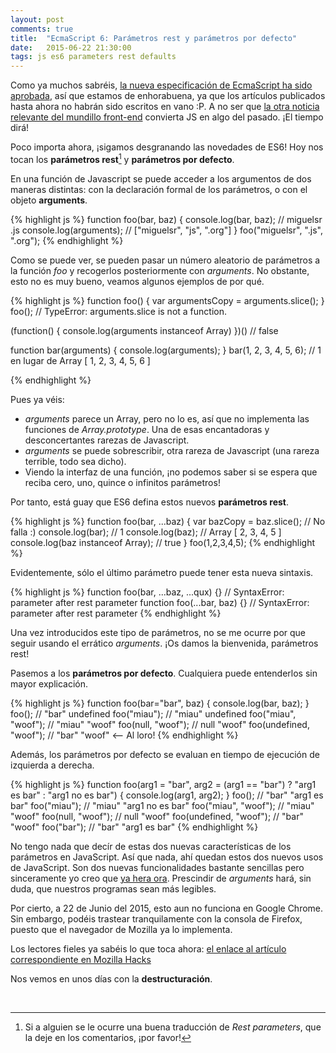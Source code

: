```yaml
---
layout: post
comments: true
title:  "EcmaScript 6: Parámetros rest y parámetros por defecto"
date:   2015-06-22 21:30:00
tags: js es6 parameters rest defaults
---
```


Como ya muchos sabréis, [la nueva especificación de EcmaScript ha sido aprobada][especificacion], así que estamos de enhorabuena, ya que los artículos publicados hasta ahora no habrán sido escritos en vano :P. A no ser que [la otra noticia relevante del mundillo front-end][web_assembly] convierta JS en algo del pasado. ¡El tiempo dirá!

Poco importa ahora, ¡sigamos desgranando las novedades de ES6! Hoy nos tocan los **parámetros rest**[^1] y **parámetros por defecto**.

En una función de Javascript se puede acceder a los argumentos de dos maneras distintas: con la declaración formal de los parámetros, o con el objeto **arguments**.

{% highlight js %}
function foo(bar, baz) {
  console.log(bar, baz); // miguelsr .js
  console.log(arguments); // ["miguelsr", "js", ".org"]
}
foo("miguelsr", ".js", ".org");
{% endhighlight %}

Como se puede ver, se pueden pasar un número aleatorio de parámetros a la función *foo* y recogerlos posteriormente con *arguments*. No obstante, esto no es muy bueno, veamos algunos ejemplos de por qué.

{% highlight js %}
function foo() {
  var argumentsCopy = arguments.slice();
}
foo(); // TypeError: arguments.slice is not a function.

(function() { console.log(arguments instanceof Array) })() // false

function bar(arguments) {
  console.log(arguments);
}
bar(1, 2, 3, 4, 5, 6); // 1 en lugar de Array [ 1, 2, 3, 4, 5, 6 ]

{% endhighlight %}

Pues ya véis:

* *arguments* parece un Array, pero no lo es, así que no implementa las funciones de *Array.prototype*. Una de esas encantadoras y desconcertantes rarezas de Javascript.
* *arguments* se puede sobrescribir, otra rareza de Javascript (una rareza terrible, todo sea dicho).
* Viendo la interfaz de una función, ¡no podemos saber si se espera que reciba cero, uno, quince o infinitos parámetros!

Por tanto, está guay que ES6 defina estos nuevos **parámetros rest**.

{% highlight js %}
function foo(bar, ...baz) {
  var bazCopy = baz.slice(); // No falla :)
  console.log(bar); // 1
  console.log(baz); // Array [ 2, 3, 4, 5 ]
  console.log(baz instanceof Array); // true
}
foo(1,2,3,4,5);
{% endhighlight %}

Evidentemente, sólo el último parámetro puede tener esta nueva sintaxis.

{% highlight js %}
function foo(bar, ...baz, ...qux) {} // SyntaxError: parameter after rest parameter
function foo(...bar, baz) {} // SyntaxError: parameter after rest parameter
{% endhighlight %}

Una vez introducidos este tipo de parámetros, no se me ocurre por que seguir usando el errático *arguments*. ¡Os damos la bienvenida, parámetros rest!

Pasemos a los **parámetros por defecto**. Cualquiera puede entenderlos sin mayor explicación.

{% highlight js %}
function foo(bar="bar", baz) {
  console.log(bar, baz);
}
foo(); // "bar" undefined
foo("miau"); // "miau" undefined
foo("miau", "woof"); // "miau" "woof"
foo(null, "woof"); // null "woof"
foo(undefined, "woof"); // "bar" "woof" <-- Al loro!
{% endhighlight %}

Además, los parámetros por defecto se evaluan en tiempo de ejecución de izquierda a derecha.

{% highlight js %}
function foo(arg1 = "bar",
             arg2 = (arg1 == "bar") ? "arg1 es bar" : "arg1 no es bar") {
  console.log(arg1, arg2);
}
foo(); // "bar" "arg1 es bar"
foo("miau"); // "miau" "arg1 no es bar"
foo("miau", "woof"); // "miau" "woof"
foo(null, "woof"); // null "woof"
foo(undefined, "woof"); // "bar" "woof"
foo("bar"); // "bar" "arg1 es bar"
{% endhighlight %}

No tengo nada que decír de estas dos nuevas características de los parámetros en JavaScript.  Así que nada, ahí quedan estos dos nuevos usos de JavaScript. Son dos nuevas funcionalidades bastante sencillas pero sinceramente yo creo que [ya hera ora][ya_hera_ora]. Prescindir de *arguments* hará, sin duda, que nuestros programas sean más legibles.

Por cierto, a 22 de Junio del 2015, esto aun no funciona en Google Chrome. Sin embargo, podéis trastear tranquilamente con la consola de Firefox, puesto que el navegador de Mozilla ya lo implementa.

Los lectores fieles ya sabéis lo que toca ahora: [el enlace al artículo correspondiente en Mozilla Hacks][fuente_original]

Nos vemos en unos días con la **destructuración**.

<br>

[especificacion]: https://news.ycombinator.com/item?id=9733168
[web_assembly]: https://medium.com/javascript-scene/what-is-webassembly-the-dawn-of-a-new-era-61256ec5a8f6 
[fuente_original]: https://hacks.mozilla.org/2015/05/es6-in-depth-rest-parameters-and-defaults/
[ya_hera_ora]: http://www.manolokabezabolo.es/yaheraora.html
[^1]: Si a alguien se le ocurre una buena traducción de *Rest parameters*, que la deje en los comentarios, ¡por favor!
